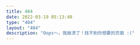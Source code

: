```yaml
---
title: 404
date: 2022-03-19 05:13:40
type: "404"
layout: "404"
description: "Oops～，我崩溃了！找不到你想要的页面 :("
---
```

